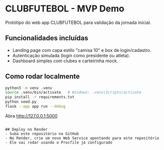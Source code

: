 # CLUBFUTEBOL - MVP Demo

Protótipo do web app CLUBFUTEBOL para validação da jornada inicial.

## Funcionalidades incluídas
- Landing page com capa estilo "camisa 10" e box de login/cadastro.
- Autenticação simulada (login como presidente ou atleta).
- Dashboard simples com clubes e carteirinha mock.

## Como rodar localmente
```bash
python3 -m venv .venv
source .venv/bin/activate   # Windows: .venv\Scripts\activate
pip install -r requirements.txt
python seed.py
flask --app app run --debug
```
Abra http://127.0.0.1:5000
```

## Deploy no Render
- Suba este repositório no GitHub
- No Render, crie um novo Web Service apontando para este repositório
- Ele vai rodar usando o Procfile já configurado
